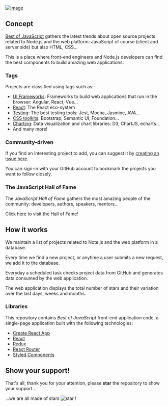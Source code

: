 [![image](https://user-images.githubusercontent.com/5546996/77262270-3c61ce80-6cd8-11ea-834b-733e2ad7d16f.png)](https://bestofjs.org/)

## Concept

[Best of JavaScript](https://bestofjs.org/) gathers the latest trends about open source projects related to Node.js and the web platform: JavaScript of course (client and server side) but also HTML, CSS...

This is a place where front-end engineers and Node.js developers can find the best components to build amazing web applications.

### Tags

Projects are classified using tags such as:

- [UI Frameworks](https://bestofjs.org/tags/framework): Frameworks to build web applications that run in the browser: Angular, React, Vue...
- [React](https://bestofjs.org/tags/react): The React eco-system
- [Testing](https://bestofjs.org/tags/test): The best testing tools: Jest, Mocha, Jasmine, AVA...
- [CSS toolkits](https://bestofjs.org/tags/css-lib): Bootstrap, Semantic UI, Foundation...
- [Charting](https://bestofjs.org/tags/chart): Data visualization and chart libraries: D3, ChartJS, echarts...
- And many more!

### Community-driven

If you find an interesting project to add, you can suggest it by [creating an issue here](https://github.com/michaelrambeau/bestofjs/issues/new?template=add-a-project-to-best-of-javascript.md).

You can sign-in with your GitHub account to bookmark the projects you want to follow closely.

### The JavaScript Hall of Fame

The _JavaScript Hall of Fame_ gathers the most amazing people of the community: developers, authors, speakers, mentors...

Click [here](https://bestofjs.org/hall-of-fame) to visit the Hall of Fame!

## How it works

We maintain a list of projects related to Note.js and the web platform in a database.

Every time we find a new project, or anytime a user submits a new request, we add it to the database.

Everyday a scheduled task checks project data from GitHub and generates data consumed by the web application.

The web application displays the total number of stars and their variation over the last days, weeks and months.

### Libraries

This repository contains _Best of JavaScript_ front-end application code, a single-page application built with the following technologies:

- [Create React App](https://github.com/facebook/create-react-app)
- [React](http://facebook.github.io/react/)
- [Redux](http://redux.js.org/)
- [React Router](https://reacttraining.com/react-router/)
- [Styled Components](https://www.styled-components.com/)

## Show your support!

That's all, thank you for your attention, please **star** the repository to show your support...

...we are all made of stars ![star](https://bestofjs.org/images/star.png) !
